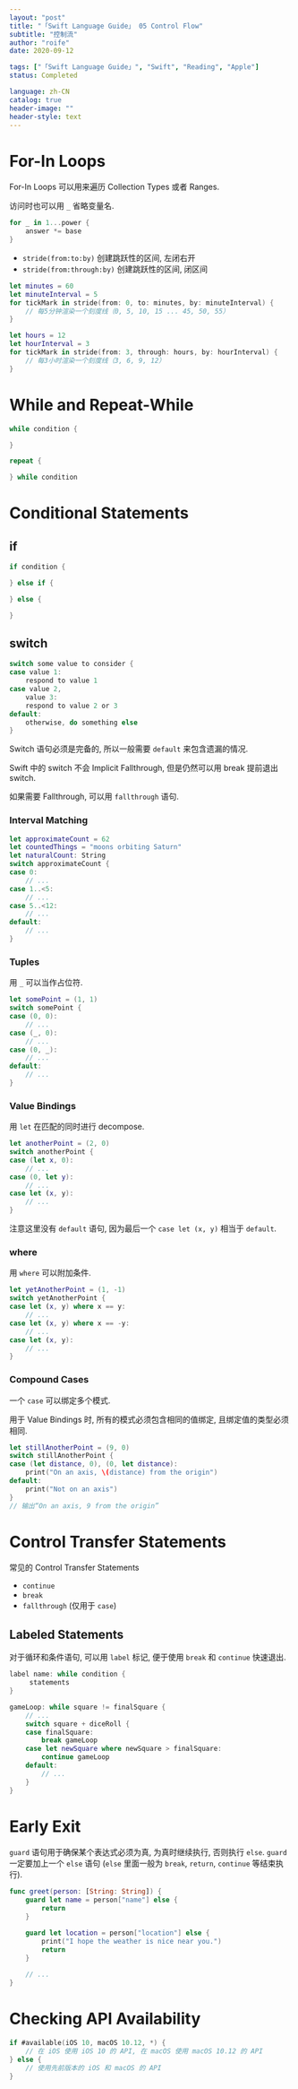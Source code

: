 ```yaml
---
layout: "post"
title: "「Swift Language Guide」 05 Control Flow"
subtitle: "控制流"
author: "roife"
date: 2020-09-12

tags: ["「Swift Language Guide」", "Swift", "Reading", "Apple"]
status: Completed

language: zh-CN
catalog: true
header-image: ""
header-style: text
---
```


# For-In Loops

For-In Loops 可以用来遍历 Collection Types 或者 Ranges.

访问时也可以用 `_` 省略变量名.

```swift
for _ in 1...power {
    answer *= base
}
```

- `stride(from:to:by)` 创建跳跃性的区间, 左闭右开
- `stride(from:through:by)` 创建跳跃性的区间, 闭区间

```swift
let minutes = 60
let minuteInterval = 5
for tickMark in stride(from: 0, to: minutes, by: minuteInterval) {
    // 每5分钟渲染一个刻度线（0, 5, 10, 15 ... 45, 50, 55）
}

let hours = 12
let hourInterval = 3
for tickMark in stride(from: 3, through: hours, by: hourInterval) {
    // 每3小时渲染一个刻度线（3, 6, 9, 12）
}
```



# While and Repeat-While

```swift
while condition {

}

repeat {

} while condition
```

# Conditional Statements

## if

```swift
if condition {

} else if {

} else {

}
```

## switch

```swift
switch some value to consider {
case value 1:
    respond to value 1
case value 2,
    value 3:
    respond to value 2 or 3
default:
    otherwise, do something else
}
```

Switch 语句必须是完备的, 所以一般需要 `default` 来包含遗漏的情况.

Swift 中的 switch 不会 Implicit Fallthrough, 但是仍然可以用 break 提前退出 switch.

如果需要 Fallthrough, 可以用 `fallthrough` 语句.

### Interval Matching

```swift
let approximateCount = 62
let countedThings = "moons orbiting Saturn"
let naturalCount: String
switch approximateCount {
case 0:
    // ...
case 1..<5:
    // ...
case 5..<12:
    // ...
default:
    // ...
}
```

### Tuples

用 `_` 可以当作占位符.

```swift
let somePoint = (1, 1)
switch somePoint {
case (0, 0):
    // ...
case (_, 0):
    // ...
case (0, _):
    // ...
default:
    // ...
}
```

### Value Bindings

用 `let` 在匹配的同时进行 decompose.

```swift
let anotherPoint = (2, 0)
switch anotherPoint {
case (let x, 0):
    // ...
case (0, let y):
    // ...
case let (x, y):
    // ...
}
```

注意这里没有 `default` 语句, 因为最后一个 `case let (x, y)` 相当于 `default`.

### where

用 `where` 可以附加条件.

```swift
let yetAnotherPoint = (1, -1)
switch yetAnotherPoint {
case let (x, y) where x == y:
    // ...
case let (x, y) where x == -y:
    // ...
case let (x, y):
    // ...
}
```

### Compound Cases

一个 `case` 可以绑定多个模式.

用于 Value Bindings 时, 所有的模式必须包含相同的值绑定, 且绑定值的类型必须相同.

```swift
let stillAnotherPoint = (9, 0)
switch stillAnotherPoint {
case (let distance, 0), (0, let distance):
    print("On an axis, \(distance) from the origin")
default:
    print("Not on an axis")
}
// 输出“On an axis, 9 from the origin”
```

# Control Transfer Statements

常见的 Control Transfer Statements

- `continue`
- `break`
- `fallthrough` (仅用于 `case`)

## Labeled Statements

对于循环和条件语句, 可以用 `label` 标记, 便于使用 `break` 和 `continue` 快速退出.

```swift
label name: while condition {
     statements
}
```

```swift
gameLoop: while square != finalSquare {
    // ...
    switch square + diceRoll {
    case finalSquare:
        break gameLoop
    case let newSquare where newSquare > finalSquare:
        continue gameLoop
    default:
        // ...
    }
}
```

# Early Exit

`guard` 语句用于确保某个表达式必须为真, 为真时继续执行, 否则执行 `else`. `guard` 一定要加上一个 `else` 语句 (`else` 里面一般为 `break`, `return`, `continue` 等结束执行).

```swift
func greet(person: [String: String]) {
    guard let name = person["name"] else {
        return
    }

    guard let location = person["location"] else {
        print("I hope the weather is nice near you.")
        return
    }
    
    // ...
}
```

# Checking API Availability

```swift
if #available(iOS 10, macOS 10.12, *) {
    // 在 iOS 使用 iOS 10 的 API, 在 macOS 使用 macOS 10.12 的 API
} else {
    // 使用先前版本的 iOS 和 macOS 的 API
}
```
